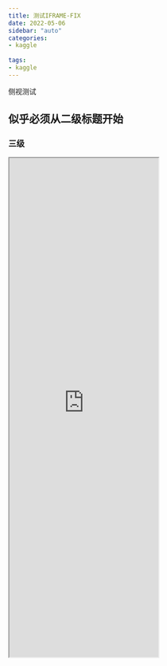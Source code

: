 ```yaml
---
title: 测试IFRAME-FIX
date: 2022-05-06
sidebar: "auto"
categories:
- kaggle
  
tags:
- kaggle
---
```


<!-- more -->

侧视测试

## 似乎必须从二级标题开始

### 三级

<iframe src="https://kuro7766.github.io/BlogProject/build/web/index.html"  height="1000">

